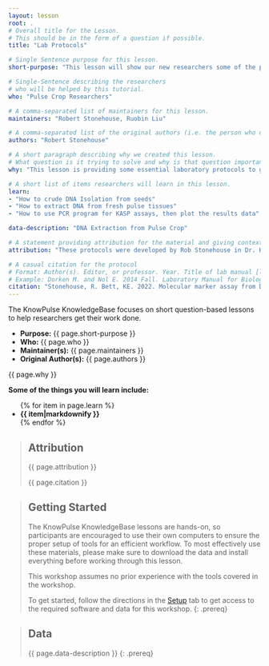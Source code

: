 ```yaml
---
layout: lesson
root: .
# Overall title for the Lesson.
# This should be in the form of a question if possible.
title: "Lab Protocols"

# Single Sentence purpose for this lesson.
short-purpose: "This lesson will show our new researchers some of the protocols we use in our research laboratory."

# Single-Sentence describing the researchers
# who will be helped by this tutorial.
who: "Pulse Crop Researchers"

# A comma-separated list of maintainers for this lesson.
maintainers: "Robert Stonehouse, Ruobin Liu"

# A comma-separated list of the original authors (i.e. the person who determined the protocol or wrote most of the content.)
authors: "Robert Stonehouse"

# A short paragraph describing why we created this lesson.
# What question is it trying to solve and why is that question important.
why: "This lesson is providing some essential laboratory protocols to guide new researchers to conduct their experiments."

# A short list of items researchers will learn in this lesson.
learn:
- "How to crude DNA Isolation from seeds"
- "How to extract DNA from fresh pulse tissues"
- "How to use PCR program for KASP assays, then plot the results data"

data-description: "DNA Extraction from Pulse Crop"

# A statement providing attribution for the material and giving context to the citation
attribution: "These protocols were developed by Rob Stonehouse in Dr. Kirstin Bett's Pulse Crop Research lab at the University of Saskatchewan. Ruobin Liu worked with Rob Stonehouse to format these protocols for this tutorial."

# A casual citation for the protocol
# Format: Author(s). Editor, or professor. Year. Title of lab manual [lab manual]. Place of Publication: Publisher.
# Example: Dorken M. and Nol E. 2014 Fall. Laboratory Manual for Biology 1020H [lab manual]. Peterborough (ON): Trent University.
citation: "Stonehouse, R. Bett, KE. 2022. Molecular marker assay from DNA extraction protocol for the USASK Pulse Molecular Biology Laboratory [lab protocol]. Saskatoon (SK): University of Saskatchewan."
---
```


The KnowPulse KnowledgeBase focuses on short question-based lessons to help researchers get their work done.

- **Purpose:** {{ page.short-purpose }}
- **Who:** {{ page.who }}
- **Maintainer(s):** {{ page.maintainers }}
- **Original Author(s):** {{ page.authors }}

{{ page.why }}

<strong>Some of the things you will learn include:</strong>
<ul>
	{% for item in page.learn %}
	<li style="font-weight:bold">{{ item|markdownify }}</li>
	{% endfor %}
</ul>

> ## Attribution
>
> {{ page.attribution }}
>
> <div class="citation">{{ page.citation }}</div>

> ## Getting Started
>
> The KnowPulse KnowledgeBase lessons are hands-on, so participants are
> encouraged to use their own computers to ensure the proper setup of tools
> for an efficient workflow. To most effectively use these materials,
> please make sure to download the data and install everything before
> working through this lesson.
>
> This workshop assumes no prior experience with the tools covered in the
> workshop.
>
> To get started, follow the directions in the [Setup](setup.html) tab to
> get access to the required software and data for this workshop.
{: .prereq}


> ## Data
>
> {{ page.data-description }}
{: .prereq}
